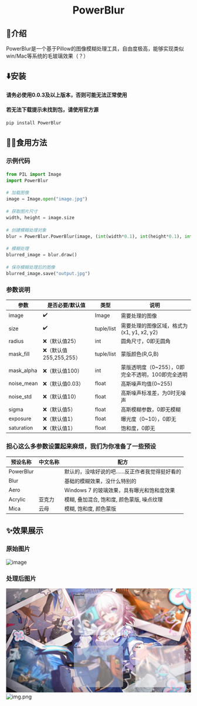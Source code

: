 <h1 align="center">PowerBlur</h1>

## 📖介绍

PowerBlur是一个基于Pillow的图像模糊处理工具，自由度极高，能够实现类似win/Mac等系统的毛玻璃效果（？）

## ⬇️安装

#### 请务必使用0.0.3及以上版本，否则可能无法正常使用
#### 若无法下载提示未找到包，请使用官方源
```bash
pip install PowerBlur
```

## 🧑‍💻食用方法

### 示例代码
```python
from PIL import Image
import PowerBlur

# 加载图像
image = Image.open("image.jpg")

# 获取图片尺寸
width, height = image.size

# 创建模糊处理对象
blur = PowerBlur.PowerBlur(image, (int(width*0.1), int(height*0.1), int(width*0.9), int(height*0.9)))

# 模糊处理
blurred_image = blur.draw()

# 保存模糊处理后的图像
blurred_image.save("output.jpg")
```

### 参数说明

| 参数         | 是否必要/默认值          | 类型         | 说明                            |
|------------|-------------------|------------|-------------------------------|
| image      | ✔️                | Image      | 需要处理的图像                       |
| size       | ✔️                | tuple/list | 需要处理的图像区域，格式为(x1, y1, x2, y2) |
| radius     | ❌（默认值25）          | int        | 圆角尺寸，0即无圆角                    |
| mask_fill  | ❌（默认值255,255,255） | tuple/list | 蒙版颜色(R,G,B)                   |
| mask_alpha | ❌（默认值100）         | int        | 蒙版透明度（0~255），0即完全不透明，100即完全透明 |
| noise_mean | ❌（默认值0.03）        | float      | 高斯噪声均值(0~255)                 |
| noise_std  | ❌（默认值10）          | float      | 高斯噪声标准差，为0时无噪声                |
| sigma      | ❌（默认值5）           | float      | 高斯模糊参数，0即无模糊                  |
| exposure   | ❌（默认值1）           | float      | 曝光度（0~10），0即无                 |
| saturation | ❌（默认值1）           | float      | 饱和度，0即无                       |

### 担心这么多参数设置起来麻烦，我们为你准备了一些预设

| 预设名称      | 中文名称 | 配方                         |
|-----------|------|----------------------------|
| PowerBlur |      | 默认的，没啥好说的吧……反正作者我觉得挺好看的    |
| Blur      |      | 基础的模糊效果，没什么特别的             |
| Aero      |      | Windows 7 的玻璃效果，具有曝光和饱和度效果 |
| Acrylic   | 亚克力  | 模糊, 叠加混合, 饱和度, 颜色蒙版, 噪点纹理  |
| Mica      | 云母   | 模糊, 饱和度, 颜色蒙版              |




## ✨效果展示

### 原始图片
![image](https://cdn.jsdelivr.net/gh/xiaosuyyds/PowerBlur@master/test.jpg)
### 处理后图片
![image](test_output.jpg)![img.png](img.png)